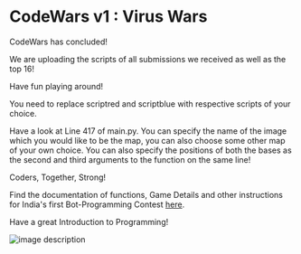 # CodeWars v1 : Virus Wars


CodeWars has concluded!

We are uploading the scripts of all submissions we received as well as the top 16!

Have fun playing around!

You need to replace scriptred and scriptblue with respective scripts of your choice.

Have a look at Line 417 of main.py. You can specify the name of the image which you would like to be the map, you can also choose some other map of your own choice.
You can also specify the positions of both the bases as the second and third arguments to the function on the same line!

Coders, Together, Strong!


Find the documentation of functions, Game Details and other instructions for India's first Bot-Programming Contest [here](https://www.notion.so/CodeWars-v1-Virus-Wars-89501f96c23d484cbdea9c76227a61d5).

Have a great Introduction to Programming!

![image description](logo.jpeg)

